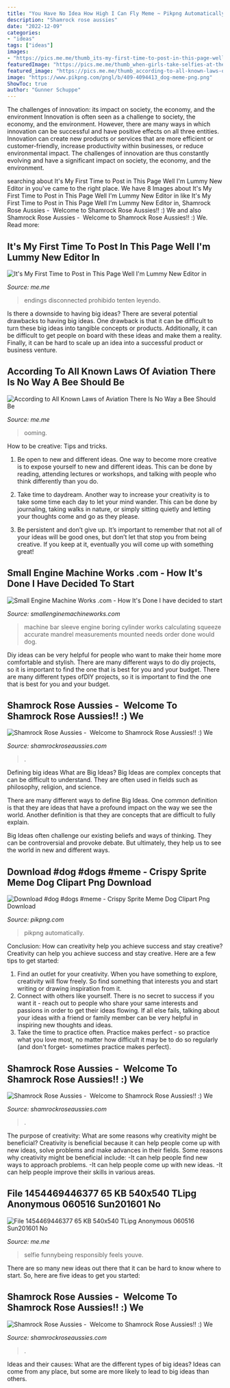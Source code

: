 ```yaml
---
title: "You Have No Idea How High I Can Fly Meme ~ Pikpng Automatically"
description: "Shamrock rose aussies"
date: "2022-12-09"
categories:
- "ideas"
tags: ["ideas"]
images:
- "https://pics.me.me/thumb_its-my-first-time-to-post-in-this-page-well-9623038.png"
featuredImage: "https://pics.me.me/thumb_when-girls-take-selfies-at-the-club-100-funny-memes-54383048.png"
featured_image: "https://pics.me.me/thumb_according-to-all-known-laws-of-aviation-there-is-no-64163268.png"
image: "https://www.pikpng.com/pngl/b/409-4094413_dog-meme-png.png"
ShowToc: true
author: "Gunner Schuppe"
---
```



The challenges of innovation: its impact on society, the economy, and the environment
Innovation is often seen as a challenge to society, the economy, and the environment. However, there are many ways in which innovation can be successful and have positive effects on all three entities. Innovation can create new products or services that are more efficient or customer-friendly, increase productivity within businesses, or reduce environmental impact. The challenges of innovation are thus constantly evolving and have a significant impact on society, the economy, and the environment.

	

		
searching about It&#039;s My First Time to Post in This Page Well I&#039;m Lummy New Editor in you've came to the right place. We have 8 Images about It&#039;s My First Time to Post in This Page Well I&#039;m Lummy New Editor in like It&#039;s My First Time to Post in This Page Well I&#039;m Lummy New Editor in, Shamrock Rose Aussies - ﻿﻿﻿ Welcome to Shamrock Rose Aussies!! :) We and also Shamrock Rose Aussies - ﻿﻿﻿ Welcome to Shamrock Rose Aussies!! :) We. Read more:
		
    
## It&#039;s My First Time To Post In This Page Well I&#039;m Lummy New Editor In

<img loading=lazy src="https://pics.me.me/thumb_its-my-first-time-to-post-in-this-page-well-9623038.png" onerror="this.onerror=null;this.src='https://tse3.mm.bing.net/th?id=OIP.T_UdD7wxp9CfEuo1Aoxy7QAAAA&amp;pid=15.1';" alt="It&#039;s My First Time to Post in This Page Well I&#039;m Lummy New Editor in">

_Source: me.me_

>endings disconnected prohibido tenten leyendo. 

	

Is there a downside to having big ideas?
There are several potential drawbacks to having big ideas. One drawback is that it can be difficult to turn these big ideas into tangible concepts or products. Additionally, it can be difficult to get people on board with these ideas and make them a reality. Finally, it can be hard to scale up an idea into a successful product or business venture.

    
## According To All Known Laws Of Aviation There Is No Way A Bee Should Be

<img loading=lazy src="https://pics.me.me/thumb_according-to-all-known-laws-of-aviation-there-is-no-64163268.png" onerror="this.onerror=null;this.src='https://tse4.mm.bing.net/th?id=OIP.7J7soJ7G8paFReBimnsxbgAAAA&amp;pid=15.1';" alt="According to All Known Laws of Aviation There Is No Way a Bee Should Be">

_Source: me.me_

>ooming. 

	

How to be creative: Tips and tricks.
1. Be open to new and different ideas. One way to become more creative is to expose yourself to new and different ideas. This can be done by reading, attending lectures or workshops, and talking with people who think differently than you do.
2. Take time to daydream. Another way to increase your creativity is to take some time each day to let your mind wander. This can be done by journaling, taking walks in nature, or simply sitting quietly and letting your thoughts come and go as they please.

3. Be persistent and don’t give up. It’s important to remember that not all of your ideas will be good ones, but don’t let that stop you from being creative. If you keep at it, eventually you will come up with something great!

    
## Small Engine Machine Works .com - How It&#039;s Done I Have Decided To Start

<img loading=lazy src="http://i1152.photobucket.com/albums/p497/johntice1/P5150108.jpg" onerror="this.onerror=null;this.src='https://tse3.mm.bing.net/th?id=OIP.HtJNtH-ka_PfO56e4e4i1AHaFj&amp;pid=15.1';" alt="Small Engine Machine Works .com - How It&#039;s Done I have decided to start">

_Source: smallenginemachineworks.com_

>machine bar sleeve engine boring cylinder works calculating squeeze accurate mandrel measurements mounted needs order done would dog. 

	

Diy ideas can be very helpful for people who want to make their home more comfortable and stylish. There are many different ways to do diy projects, so it is important to find the one that is best for you and your budget. There are many different types ofDIY projects, so it is important to find the one that is best for you and your budget.

    
## Shamrock Rose Aussies - ﻿﻿﻿ Welcome To Shamrock Rose Aussies!! :) We

<img loading=lazy src="http://shamrockroseaussies.com/yahoo_site_admin/assets/images/DSC_0156.176182102_std.JPG" onerror="this.onerror=null;this.src='https://tse2.mm.bing.net/th?id=OIP.ifTglChDwh_WkXReo-eugQHaE9&amp;pid=15.1';" alt="Shamrock Rose Aussies - ﻿﻿﻿ Welcome to Shamrock Rose Aussies!! :) We">

_Source: shamrockroseaussies.com_

>. 

	

Defining big ideas
What are Big Ideas?
Big Ideas are complex concepts that can be difficult to understand. They are often used in fields such as philosophy, religion, and science.

There are many different ways to define Big Ideas. One common definition is that they are ideas that have a profound impact on the way we see the world. Another definition is that they are concepts that are difficult to fully explain.

Big Ideas often challenge our existing beliefs and ways of thinking. They can be controversial and provoke debate. But ultimately, they help us to see the world in new and different ways.

    
## Download #dog #dogs #meme - Crispy Sprite Meme Dog Clipart Png Download

<img loading=lazy src="https://www.pikpng.com/pngl/b/409-4094413_dog-meme-png.png" onerror="this.onerror=null;this.src='https://tse2.mm.bing.net/th?id=OIP.IM6CoumnB2_xGUhVlCIh2gHaI-&amp;pid=15.1';" alt="Download #dog #dogs #meme - Crispy Sprite Meme Dog Clipart Png Download">

_Source: pikpng.com_

>pikpng automatically. 

	

Conclusion: How can creativity help you achieve success and stay creative?
Creativity can help you achieve success and stay creative. Here are a few tips to get started: 
1. Find an outlet for your creativity. When you have something to explore, creativity will flow freely. So find something that interests you and start writing or drawing inspiration from it. 
2. Connect with others like yourself. There is no secret to success if you want it - reach out to people who share your same interests and passions in order to get their ideas flowing. If all else fails, talking about your ideas with a friend or family member can be very helpful in inspiring new thoughts and ideas. 
3. Take the time to practice often. Practice makes perfect - so practice what you love most, no matter how difficult it may be to do so regularly (and don't forget- sometimes practice makes perfect).

    
## Shamrock Rose Aussies - ﻿﻿﻿ Welcome To Shamrock Rose Aussies!! :) We

<img loading=lazy src="http://shamrockroseaussies.com/yahoo_site_admin/assets/images/IMG_6875.174220639_std.JPG" onerror="this.onerror=null;this.src='https://tse3.mm.bing.net/th?id=OIP._q8N-MNwBN-9qOypgmnHaAAAAA&amp;pid=15.1';" alt="Shamrock Rose Aussies - ﻿﻿﻿ Welcome to Shamrock Rose Aussies!! :) We">

_Source: shamrockroseaussies.com_

>. 

	

The purpose of creativity: What are some reasons why creativity might be beneficial?
Creativity is beneficial because it can help people come up with new ideas, solve problems and make advances in their fields. Some reasons why creativity might be beneficial include: 
-It can help people find new ways to approach problems. 
-It can help people come up with new ideas. 
-It can help people improve their skills in various areas.

    
## File 1454469446377 65 KB 540x540 TLipg Anonymous 060516 Sun201601 No

<img loading=lazy src="https://pics.me.me/thumb_when-girls-take-selfies-at-the-club-100-funny-memes-54383048.png" onerror="this.onerror=null;this.src='https://tse1.mm.bing.net/th?id=OIP.fbVYqFk47Y33r0KniQrJPwAAAA&amp;pid=15.1';" alt="File 1454469446377 65 KB 540x540 TLipg Anonymous 060516 Sun201601 No">

_Source: me.me_

>selfie funnybeing responsibly feels youve. 

	

There are so many new ideas out there that it can be hard to know where to start. So, here are five ideas to get you started: 

    
## Shamrock Rose Aussies - ﻿﻿﻿ Welcome To Shamrock Rose Aussies!! :) We

<img loading=lazy src="http://shamrockroseaussies.com/yahoo_site_admin/assets/images/DSC_0060.153162205_std.JPG" onerror="this.onerror=null;this.src='https://tse1.mm.bing.net/th?id=OIP.RoeRd194dl9Idv95lcpVYQHaFI&amp;pid=15.1';" alt="Shamrock Rose Aussies - ﻿﻿﻿ Welcome to Shamrock Rose Aussies!! :) We">

_Source: shamrockroseaussies.com_

>. 

	

Ideas and their causes: What are the different types of big ideas?
Ideas can come from any place, but some are more likely to lead to big ideas than others.

